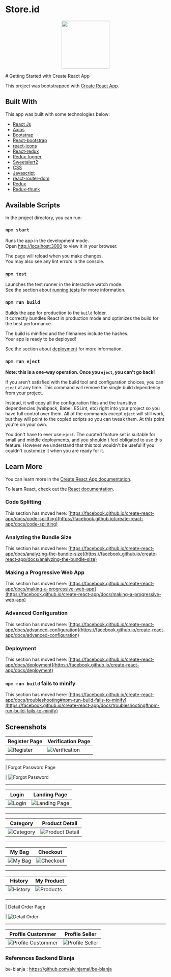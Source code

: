 # Store.id

<p align='center'>
<img height='150' src='https://github.com/alvinjamal/Blanja/blob/main/Image-Blanja/Vector(22).png' />
<p>
# Getting Started with Create React App

This project was bootstrapped with [Create React App](https://github.com/facebook/create-react-app).

## Built With

This app was built with some technologies below:

- [React Js](https://reactjs.org)
- [Axios](https://www.npmjs.com/package/axios) 
- [Bootstrap](https://www.npmjs.com/package/bootstrap)
- [React-bootstrap](https://www.npmjs.com/package/react-bootstrap)
- [react-icons](https://www.npmjs.com/package/react-icons) 
- [React-redux](https://www.npmjs.com/package/react-redux)
- [Redux-logger](https://www.npmjs.com/package/redux-logger)
- [Sweetalert2](https://www.npmjs.com/package/sweetalert2)
- [CSS](https://developer.mozilla.org/en-US/docs/Web/CSS?retiredLocale=id)
- [Javascript](https://www.javascript.com/)
- [react-router-dom](https://www.npmjs.com/package/react-router-dom)
- [Redux](https://www.npmjs.com/package/redux)
- [Redux-thunk](https://www.npmjs.com/search?q=redux-thunk)

  
  
## Available Scripts

In the project directory, you can run:

### `npm start`

Runs the app in the development mode.\
Open [http://localhost:3000](http://localhost:3000) to view it in your browser.

The page will reload when you make changes.\
You may also see any lint errors in the console.

### `npm test`

Launches the test runner in the interactive watch mode.\
See the section about [running tests](https://facebook.github.io/create-react-app/docs/running-tests) for more information.

### `npm run build`

Builds the app for production to the `build` folder.\
It correctly bundles React in production mode and optimizes the build for the best performance.

The build is minified and the filenames include the hashes.\
Your app is ready to be deployed!

See the section about [deployment](https://facebook.github.io/create-react-app/docs/deployment) for more information.

### `npm run eject`

**Note: this is a one-way operation. Once you `eject`, you can't go back!**

If you aren't satisfied with the build tool and configuration choices, you can `eject` at any time. This command will remove the single build dependency from your project.

Instead, it will copy all the configuration files and the transitive dependencies (webpack, Babel, ESLint, etc) right into your project so you have full control over them. All of the commands except `eject` will still work, but they will point to the copied scripts so you can tweak them. At this point you're on your own.

You don't have to ever use `eject`. The curated feature set is suitable for small and middle deployments, and you shouldn't feel obligated to use this feature. However we understand that this tool wouldn't be useful if you couldn't customize it when you are ready for it.

## Learn More

You can learn more in the [Create React App documentation](https://facebook.github.io/create-react-app/docs/getting-started).

To learn React, check out the [React documentation](https://reactjs.org/).

### Code Splitting

This section has moved here: [https://facebook.github.io/create-react-app/docs/code-splitting](https://facebook.github.io/create-react-app/docs/code-splitting)

### Analyzing the Bundle Size

This section has moved here: [https://facebook.github.io/create-react-app/docs/analyzing-the-bundle-size](https://facebook.github.io/create-react-app/docs/analyzing-the-bundle-size)

### Making a Progressive Web App

This section has moved here: [https://facebook.github.io/create-react-app/docs/making-a-progressive-web-app](https://facebook.github.io/create-react-app/docs/making-a-progressive-web-app)

### Advanced Configuration

This section has moved here: [https://facebook.github.io/create-react-app/docs/advanced-configuration](https://facebook.github.io/create-react-app/docs/advanced-configuration)

### Deployment

This section has moved here: [https://facebook.github.io/create-react-app/docs/deployment](https://facebook.github.io/create-react-app/docs/deployment)

### `npm run build` fails to minify

This section has moved here: [https://facebook.github.io/create-react-app/docs/troubleshooting#npm-run-build-fails-to-minify](https://facebook.github.io/create-react-app/docs/troubleshooting#npm-run-build-fails-to-minify)

## Screenshots

| Register Page                                                                                         | Verification Page                                                                                                 |
| ----------------------------------------------------------------------------------------------------- | ----------------------------------------------------------------------------------------------------------------- |
| ![Register](https://github.com/alvinjamal/Blanja/blob/main/Image-Blanja/Register.PNG "Register Page") | ![Verification](https://github.com/alvinjamal/Blanja/blob/main/Image-Blanja/Verification.PNG "Verification Page") |

<hr />

| Forgot Password
Page

| ![Forgot Password](https://github.com/alvinjamal/Blanja/blob/main/Image-Blanja/Forgot.PNG "Forgot Password")

<hr />

| Login                                                                                   | Landing Page                                                                                                 |
| --------------------------------------------------------------------------------------- | ------------------------------------------------------------------------------------------------------------ |
| ![Login](https://github.com/alvinjamal/Blanja/blob/main/Image-Blanja/Login.PNG "Login") | ![Landing Page](https://github.com/alvinjamal/Blanja/blob/main/Image-Blanja/Landing-Page.PNG "Landing Page") |

<hr />

| Category                                                                                         | Product Detail                                                                                                  |
| ------------------------------------------------------------------------------------------------ | --------------------------------------------------------------------------------------------------------------- |
| ![Category](https://github.com/alvinjamal/Blanja/blob/main/Image-Blanja/Category.PNG "Category") | ![Product Detail](https://github.com/alvinjamal/Blanja/blob/main/Image-Blanja/Prod-Detail.PNG "Product Detail") |

<hr />

| My Bag                                                                                     | Checkout                                                                                         |
| ------------------------------------------------------------------------------------------ | ------------------------------------------------------------------------------------------------ |
| ![My Bag](https://github.com/alvinjamal/Blanja/blob/main/Image-Blanja/My-bag.PNG "My Bag") | ![Checkout](https://github.com/alvinjamal/Blanja/blob/main/Image-Blanja/Checkout.PNG "Checkout") |

<hr />

| History                                                                                       | My Product                                                                                          |
| --------------------------------------------------------------------------------------------- | --------------------------------------------------------------------------------------------------- |
| ![History](https://github.com/alvinjamal/Blanja/blob/main/Image-Blanja/Hystory.PNG "History") | ![Products](https://github.com/alvinjamal/Blanja/blob/main/Image-Blanja/Add-product.PNG "Products") |

<hr />

| Detail Order
Page

| ![Detail Order](https://github.com/alvinjamal/Blanja/blob/main/Image-Blanja/detail-order.PNG "Detail Order")

<hr />

| Profile Custommer                                                                                                      | Profile Seller                                                                                                     |
| ---------------------------------------------------------------------------------------------------------------------- | ------------------------------------------------------------------------------------------------------------------ |
| ![Profile Custommer](https://github.com/alvinjamal/Blanja/blob/main/Image-Blanja/Profile-Cust.PNG "Profile Custommer") | ![Profile Seller](https://github.com/alvinjamal/Blanja/blob/main/Image-Blanja/Profile-Seller.PNG "Profile Seller") |

### References Backend Blanja

be-blanja : https://github.com/alvinjamal/be-blanja
